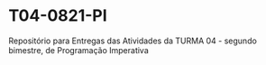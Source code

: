 # T04-0821-PI
Repositório para Entregas das Atividades da TURMA 04 - segundo bimestre, de Programação Imperativa
